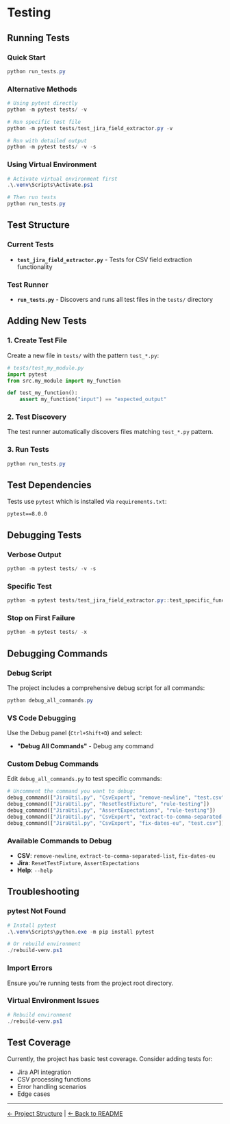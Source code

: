 # Testing

## Running Tests

### Quick Start
```powershell
python run_tests.py
```

### Alternative Methods
```powershell
# Using pytest directly
python -m pytest tests/ -v

# Run specific test file
python -m pytest tests/test_jira_field_extractor.py -v

# Run with detailed output
python -m pytest tests/ -v -s
```

### Using Virtual Environment
```powershell
# Activate virtual environment first
.\.venv\Scripts\Activate.ps1

# Then run tests
python run_tests.py
```

## Test Structure

### Current Tests
- **`test_jira_field_extractor.py`** - Tests for CSV field extraction functionality

### Test Runner
- **`run_tests.py`** - Discovers and runs all test files in the `tests/` directory

## Adding New Tests

### 1. Create Test File
Create a new file in `tests/` with the pattern `test_*.py`:

```python
# tests/test_my_module.py
import pytest
from src.my_module import my_function

def test_my_function():
    assert my_function("input") == "expected_output"
```

### 2. Test Discovery
The test runner automatically discovers files matching `test_*.py` pattern.

### 3. Run Tests
```powershell
python run_tests.py
```

## Test Dependencies

Tests use `pytest` which is installed via `requirements.txt`:
```
pytest==8.0.0
```

## Debugging Tests

### Verbose Output
```powershell
python -m pytest tests/ -v -s
```

### Specific Test
```powershell
python -m pytest tests/test_jira_field_extractor.py::test_specific_function -v
```

### Stop on First Failure
```powershell
python -m pytest tests/ -x
```

## Debugging Commands

### Debug Script
The project includes a comprehensive debug script for all commands:

```powershell
python debug_all_commands.py
```

### VS Code Debugging
Use the Debug panel (`Ctrl+Shift+D`) and select:
- **"Debug All Commands"** - Debug any command

### Custom Debug Commands
Edit `debug_all_commands.py` to test specific commands:

```python
# Uncomment the command you want to debug:
debug_command(["JiraUtil.py", "CsvExport", "remove-newline", "test.csv"])
debug_command(["JiraUtil.py", "ResetTestFixture", "rule-testing"])
debug_command(["JiraUtil.py", "AssertExpectations", "rule-testing"])
debug_command(["JiraUtil.py", "CsvExport", "extract-to-comma-separated-list", "Parent key", "test.csv"])
debug_command(["JiraUtil.py", "CsvExport", "fix-dates-eu", "test.csv"])
```

### Available Commands to Debug
- **CSV**: `remove-newline`, `extract-to-comma-separated-list`, `fix-dates-eu`
- **Jira**: `ResetTestFixture`, `AssertExpectations`
- **Help**: `--help`

## Troubleshooting

### pytest Not Found
```powershell
# Install pytest
.\.venv\Scripts\python.exe -m pip install pytest

# Or rebuild environment
./rebuild-venv.ps1
```

### Import Errors
Ensure you're running tests from the project root directory.

### Virtual Environment Issues
```powershell
# Rebuild environment
./rebuild-venv.ps1
```

## Test Coverage

Currently, the project has basic test coverage. Consider adding tests for:
- Jira API integration
- CSV processing functions
- Error handling scenarios
- Edge cases

---

[← Project Structure](project-structure.md) | [← Back to README](README.md)
